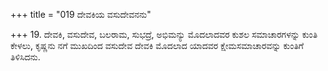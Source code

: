 +++
title = "019 ದೇವಕಿಯ ವಸುದೇವನನು"

+++
19. ದೇವಕಿ, ವಸುದೇವ, ಬಲರಾಮ, ಸುಭದ್ರೆ, ಅಭಿಮನ್ಯು ಮೊದಲಾದವರ ಕುಶಲ ಸಮಾಚಾರಗಳನ್ನು ಕುಂತಿ ಕೇಳಲು, ಕೃಷ್ಣನು ನಗೆ ಮುಖದಿಂದ ವಸುದೇವ ದೇವಕಿ ಮೊದಲಾದ ಯಾದವರ ಕ್ಷೇಮಸಮಾಚಾರವನ್ನು ಕುಂತಿಗೆ ತಿಳಿಸಿದನು.